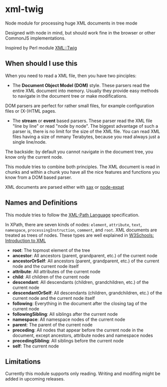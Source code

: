 # xml-twig
Node module for processing huge XML documents in tree mode

Designed with node in mind, but should work fine in the browser or other CommonJS implementations.

Inspired by Perl module [XML::Twig](https://metacpan.org/pod/XML::Twig)

## When should I use this 
When you need to read a XML file, then you have two pinciples:

* The **Document Object Model (DOM)** style. These parsers read the entire XML document into memory. Usually they provide easy methods to navigate in the document tree or make modifications. 

DOM parsers are perfect for rather small files, for example configuration files or (X-)HTML pages.

* The **stream** or **event** based parsers. These parser read the XML file "line by line" or read "node by node". The biggest advantage of such a parser is, there is no limit for the size of the XML file. You can read XML files having a size of mmany Terabytes, because you read always just a single line/node. 

The backside: by default you cannot navigate in the document tree, you know only the current node.


This module tries to combine both principles. The XML document is read in chunks and within a chunk you have all the nice features and functions you know from a DOM based parser.

XML documents are parsed either with [sax](https://www.npmjs.com/package/sax) or [node-expat](https://www.npmjs.com/package/node-expat)


## Names and Definitions

This module tries to follow the [XML-Path Language](https://www.w3.org/TR/xpath/) specification. 


In XPath, there are seven kinds of nodes: `element`, `attribute`, `text`, `namespace`, `processingInstruction`, `comment`, and `root`. XML documents are treated as trees of nodes. These types are well explained in [W3Schools: Introduction to XML](https://www.w3schools.com/xml/xml_whatis.asp)


* **root**: The topmost element of the tree
* **ancestor**: 	All ancestors (parent, grandparent, etc.) of the current node
* **ancestorOrSelf**: 	All ancestors (parent, grandparent, etc.) of the current node and the current node itself
* **attribute**: 	All attributes of the current node
* **child**: 	All children of the current node
* **descendant**: 	All descendants (children, grandchildren, etc.) of the current node
* **descendantOrSelf**: 	All descendants (children, grandchildren, etc.) of the current node and the current node itself
* **following**: 	Everything in the document after the closing tag of the current node
* **followingSibling**: 	All siblings after the current node
* **namespace**: 	All namespace nodes of the current node
* **parent**: 	The parent of the current node
* **preceding**: 	All nodes that appear before the current node in the document, except ancestors, attribute nodes and namespace nodes
* **precedingSibling**: 	All siblings before the current node
* **self**: 	The current node

## Limitations

Currently this module supports only reading. Writing and modifing might be added in upcoming releases.